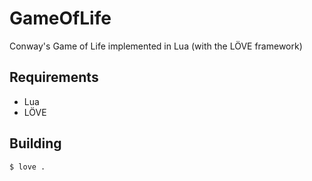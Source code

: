 GameOfLife
==========

Conway's Game of Life implemented in Lua (with the LÖVE framework)

Requirements
----------

* Lua
* LÖVE

Building
----------

    $ love .
